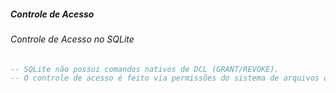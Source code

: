 ##### Controle de Acesso
###### Controle de Acesso no SQLite  
```sql
-- SQLite não possui comandos nativos de DCL (GRANT/REVOKE).  
-- O controle de acesso é feito via permissões do sistema de arquivos ou lógica na aplicação.  
```
